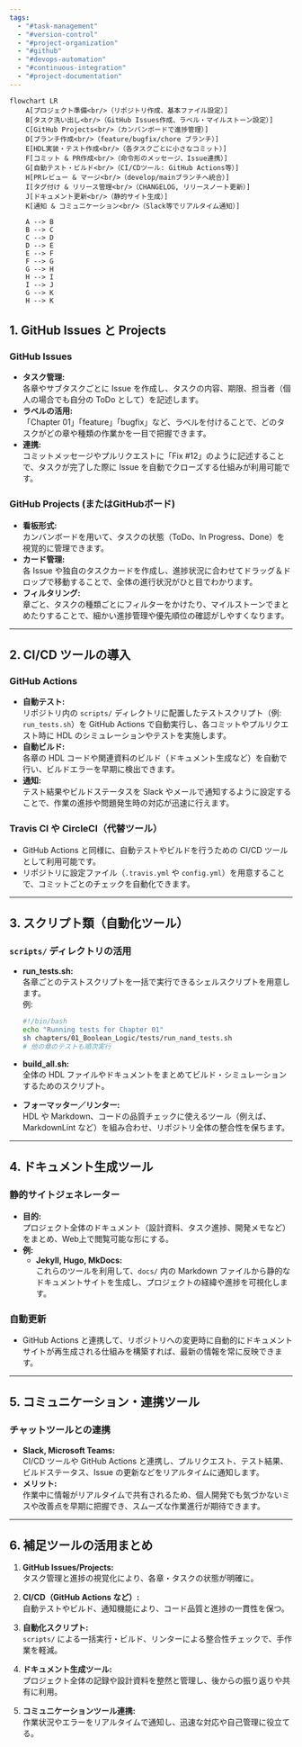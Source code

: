 ```yaml
---
tags:
  - "#task-management"
  - "#version-control"
  - "#project-organization"
  - "#github"
  - "#devops-automation"
  - "#continuous-integration"
  - "#project-documentation"
---
```

```mermaid
flowchart LR
    A[プロジェクト準備<br/>（リポジトリ作成、基本ファイル設定）]
    B[タスク洗い出し<br/>（GitHub Issues作成、ラベル・マイルストーン設定）]
    C[GitHub Projects<br/>（カンバンボードで進捗管理）]
    D[ブランチ作成<br/>（feature/bugfix/chore ブランチ）]
    E[HDL実装・テスト作成<br/>（各タスクごとに小さなコミット）]
    F[コミット & PR作成<br/>（命令形のメッセージ、Issue連携）]
    G[自動テスト・ビルド<br/>（CI/CDツール: GitHub Actions等）]
    H[PRレビュー & マージ<br/>（develop/mainブランチへ統合）]
    I[タグ付け & リリース管理<br/>（CHANGELOG, リリースノート更新）]
    J[ドキュメント更新<br/>（静的サイト生成）]
    K[通知 & コミュニケーション<br/>（Slack等でリアルタイム通知）]

    A --> B
    B --> C
    C --> D
    D --> E
    E --> F
    F --> G
    G --> H
    H --> I
    I --> J
    G --> K
    H --> K
```
## 1. GitHub Issues と Projects

### GitHub Issues

- **タスク管理:**  
    各章やサブタスクごとに Issue を作成し、タスクの内容、期限、担当者（個人の場合でも自分の ToDo として）を記述します。
- **ラベルの活用:**  
    「Chapter 01」「feature」「bugfix」など、ラベルを付けることで、どのタスクがどの章や種類の作業かを一目で把握できます。
- **連携:**  
    コミットメッセージやプルリクエストに「Fix #12」のように記述することで、タスクが完了した際に Issue を自動でクローズする仕組みが利用可能です。

### GitHub Projects (またはGitHubボード)

- **看板形式:**  
    カンバンボードを用いて、タスクの状態（ToDo、In Progress、Done）を視覚的に管理できます。
- **カード管理:**  
    各 Issue や独自のタスクカードを作成し、進捗状況に合わせてドラッグ＆ドロップで移動することで、全体の進行状況がひと目でわかります。
- **フィルタリング:**  
    章ごと、タスクの種類ごとにフィルターをかけたり、マイルストーンでまとめたりすることで、細かい進捗管理や優先順位の確認がしやすくなります。

---

## 2. CI/CD ツールの導入

### GitHub Actions

- **自動テスト:**  
    リポジトリ内の `scripts/` ディレクトリに配置したテストスクリプト（例: `run_tests.sh`）を GitHub Actions で自動実行し、各コミットやプルリクエスト時に HDL のシミュレーションやテストを実施します。
- **自動ビルド:**  
    各章の HDL コードや関連資料のビルド（ドキュメント生成など）を自動で行い、ビルドエラーを早期に検出できます。
- **通知:**  
    テスト結果やビルドステータスを Slack やメールで通知するように設定することで、作業の進捗や問題発生時の対応が迅速に行えます。

### Travis CI や CircleCI（代替ツール）

- GitHub Actions と同様に、自動テストやビルドを行うための CI/CD ツールとして利用可能です。
- リポジトリに設定ファイル（`.travis.yml` や `config.yml`）を用意することで、コミットごとのチェックを自動化できます。

---

## 3. スクリプト類（自動化ツール）

### `scripts/` ディレクトリの活用

- **run_tests.sh:**  
    各章ごとのテストスクリプトを一括で実行できるシェルスクリプトを用意します。  
    例:
    
    ```bash
    #!/bin/bash
    echo "Running tests for Chapter 01"
    sh chapters/01_Boolean_Logic/tests/run_nand_tests.sh
    # 他の章のテストも順次実行
    ```
    
- **build_all.sh:**  
    全体の HDL ファイルやドキュメントをまとめてビルド・シミュレーションするためのスクリプト。
- **フォーマッター／リンター:**  
    HDL や Markdown、コードの品質チェックに使えるツール（例えば、MarkdownLint など）を組み合わせ、リポジトリ全体の整合性を保ちます。

---

## 4. ドキュメント生成ツール

### 静的サイトジェネレーター

- **目的:**  
    プロジェクト全体のドキュメント（設計資料、タスク進捗、開発メモなど）をまとめ、Web上で閲覧可能な形にする。
- **例:**
    - **Jekyll, Hugo, MkDocs:**  
        これらのツールを利用して、`docs/` 内の Markdown ファイルから静的なドキュメントサイトを生成し、プロジェクトの経緯や進捗を可視化します。

### 自動更新

- GitHub Actions と連携して、リポジトリへの変更時に自動的にドキュメントサイトが再生成される仕組みを構築すれば、最新の情報を常に反映できます。

---

## 5. コミュニケーション・連携ツール

### チャットツールとの連携

- **Slack, Microsoft Teams:**  
    CI/CD ツールや GitHub Actions と連携し、プルリクエスト、テスト結果、ビルドステータス、Issue の更新などをリアルタイムに通知します。
- **メリット:**  
    作業中に情報がリアルタイムで共有されるため、個人開発でも気づかないミスや改善点を早期に把握でき、スムーズな作業進行が期待できます。

---

## 6. 補足ツールの活用まとめ

1. **GitHub Issues/Projects:**  
    タスク管理と進捗の視覚化により、各章・タスクの状態が明確に。
    
2. **CI/CD（GitHub Actions など）:**  
    自動テストやビルド、通知機能により、コード品質と進捗の一貫性を保つ。
    
3. **自動化スクリプト:**  
    `scripts/` による一括実行・ビルド、リンターによる整合性チェックで、手作業を軽減。
    
4. **ドキュメント生成ツール:**  
    プロジェクト全体の記録や設計資料を整然と管理し、後からの振り返りや共有に利用。
    
5. **コミュニケーションツール連携:**  
    作業状況やエラーをリアルタイムで通知し、迅速な対応や自己管理に役立てる。
    